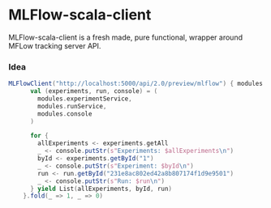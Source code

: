 # MLFlow-scala-client
MLFlow-scala-client is a fresh made, pure functional, wrapper around MFLow tracking server API.

### Idea 
```scala 
MLFlowClient("http://localhost:5000/api/2.0/preview/mlflow") { modules =>
      val (experiments, run, console) = (
        modules.experimentService,
        modules.runService,
        modules.console
      )

      for {
        allExperiments <- experiments.getAll
        _ <- console.putStr(s"Experiments: $allExperiments\n")
        byId <- experiments.getById("1")
        _ <- console.putStr(s"Experiment: $byId\n")
        run <- run.getById("231e8ac802ed42a8b807174f1d9e9501")
        _ <- console.putStr(s"Run: $run\n")
      } yield List(allExperiments, byId, run)
    }.fold(_ => 1, _ => 0)
```
